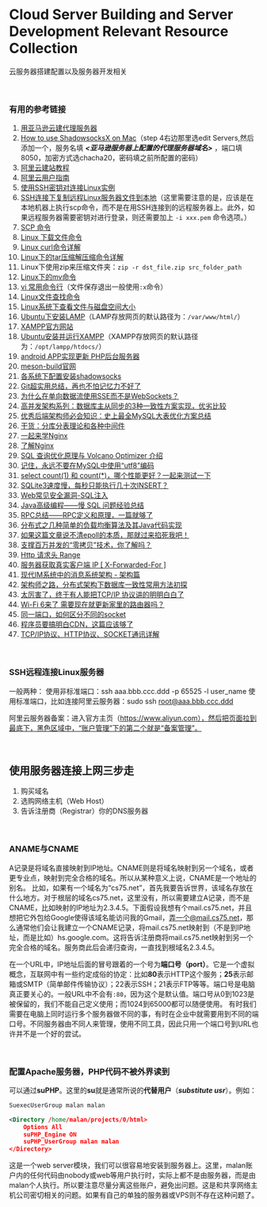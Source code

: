 # Cloud Server Building and Server Development Relevant Resource Collection
云服务器搭建配置以及服务器开发相关

<br />

### 有用的参考链接

1. [用亚马逊云建代理服务器](https://www.cnblogs.com/vamei/p/5302707.html)
1. [How to use ShadowsocksX on Mac](https://www.sednax.com/faq-0.php)（step 4右边那里选edit Servers,然后添加一个，服务名填 ***<亚马逊服务器上配置的代理服务器域名>*** ，端口填8050，加密方式选chacha20，密码填之前所配置的密码）
1. [阿里云建站教程](https://help.aliyun.com/document_detail/57160.html?spm=a2c4g.11186623.6.826.1fb27aeehHNuFX)
1. [阿里云用户指南](https://help.aliyun.com/document_detail/25429.html?spm=a2c4g.11186623.6.623.51332529mpuPtf)
1. [使用SSH密钥对连接Linux实例](https://help.aliyun.com/document_detail/51798.html)
1. [SSH连接下复制远程Linux服务器文件到本地](https://www.cnblogs.com/zhuangliu/p/7610530.html)（这里需要注意的是，应该是在本地机器上执行scp命令，而不是在用SSH连接到的远程服务器上。此外，如果远程服务器需要密钥对进行登录，则还需要加上 `-i xxx.pem` 命令选项。）
1. [SCP 命令](https://www.cnblogs.com/hitwtx/archive/2011/11/16/2251254.html)
1. [Linux 下载文件命令](https://blog.csdn.net/hitabc141592/article/details/7561239)
1. [Linux curl命令详解](https://www.cnblogs.com/duhuo/p/5695256.html)
1. [Linux下的tar压缩解压缩命令详解](https://www.cnblogs.com/qq78292959/archive/2011/07/06/2099427.html)
1. Linux下使用zip来压缩文件夹：`zip -r dst_file.zip src_folder_path`
1. [Linux下的mv命令](https://www.cnblogs.com/peida/archive/2012/10/27/2743022.html)
1. [vi 常用命令行](https://www.cnblogs.com/sunormoon/archive/2012/02/10/2345326.html)（文件保存退出一般使用`:x`命令）
1. [Linux文件查找命令](https://blog.csdn.net/qq_27517377/article/details/78870293)
1. [Linux系统下查看文件与磁盘空间大小](https://www.cnblogs.com/adolfmc/archive/2013/02/16/2913801.html)
1. [Ubuntu下安装LAMP](https://help.ubuntu.com/community/ApacheMySQLPHP)（LAMP存放网页的默认路径为：`/var/www/html/`）
1. [XAMPP官方网站](https://www.apachefriends.org/index.html)
1. [Ubuntu安装并运行XAMPP](http://wiki.ubuntu.com.cn/Xampp)（XAMPP存放网页的默认路径为：`/opt/lampp/htdocs/`）
1. [android APP实现更新 PHP后台服务器](http://www.bieryun.com/2558.html)
1. [meson-build官网](http://mesonbuild.com)
1. [各系统下配置安装shadowsocks](https://www.linode.com/docs/networking/vpn/create-a-socks5-proxy-server-with-shadowsocks-on-ubuntu-and-centos7/)
1. [Git超实用总结，再也不怕记忆力不好了](https://www.toutiao.com/i6617306717652779523)
1. [为什么在单向数据流使用SSE而不是WebSockets？](https://www.toutiao.com/i6632815166536811011)
1. [高并发架构系列：数据库主从同步的3种一致性方案实现，优劣比较](https://www.toutiao.com/i6628095284394066435)
1. [优秀后端架构师必会知识：史上最全MySQL大表优化方案总结](http://www.52im.net/thread-2157-1-1.html)
1. [干货：分库分表理论和各种中间件](https://www.toutiao.com/i6669166118688522759)
1. [一起来学Nginx](https://www.toutiao.com/i6576169624675549703)
1. [了解Nginx](https://www.toutiao.com/a6648408415490032131)
1. [SQL 查询优化原理与 Volcano Optimizer 介绍](https://www.toutiao.com/a6637639566792589832)
1. [记住，永远不要在MySQL中使用“utf8”编码](https://www.toutiao.com/i6571196568651694596)
1. [select count(1) 和 count(*)，哪个性能更好？一起来测试一下](https://www.toutiao.com/a6723051447987995144)
1. [SQLite3速度慢，每秒只能执行几十次INSERT？](https://www.toutiao.com/a6731130448530899463)
1. [Web常见安全漏洞-SQL注入](https://www.toutiao.com/a6642850219375460868)
1. [Java高级编程——慢 SQL 问题经验总结](https://www.toutiao.com/i6563960299454464526)
1. [RPC总结——RPC定义和原理，一篇就够了](https://www.toutiao.com/a6638560261215093255)
1. [分布式之几种简单的负载均衡算法及其Java代码实现](https://www.toutiao.com/a6657468476216574477)
1. [如果这篇文章说不清epoll的本质，那就过来掐死我吧！](https://www.toutiao.com/a6683264188661367309)
1. [支撑百万并发的“零拷贝”技术，你了解吗？](https://www.toutiao.com/a6740157590468035085/)
1. [Http 请求头 Range](https://www.cnblogs.com/1995hxt/p/5692050.html)
1. [服务器获取真实客户端 IP \[ X-Forwarded-For \]](https://blog.csdn.net/weixin_42075590/article/details/80723529)
1. [现代IM系统中的消息系统架构 - 架构篇](https://www.toutiao.com/a6680340703756681739)
1. [架构师之路，分布式架构下数据库一致性常用方法初探](https://www.toutiao.com/a6686234404995465736/)
1. [太厉害了，终于有人能把TCP/IP 协议讲的明明白白了](https://www.toutiao.com/a6703063991427531267)
1. [Wi-Fi 6来了 需要现在就更新家里的路由器吗？](https://www.toutiao.com/i6702807269836325384)
1. [同一端口，如何区分不同的socket](https://www.toutiao.com/i6710950746893844999)
1. [程序员要搞明白CDN，这篇应该够了](https://www.toutiao.com/a6715180241142153735)
1. [TCP/IP协议、HTTP协议、SOCKET通讯详解](https://www.toutiao.com/a6723084045455983107)

<br />

### SSH远程连接Linux服务器

一般两种：
使用非标准端口：ssh aaa.bbb.ccc.ddd -p 65525 -l user_name
使用标准端口，比如连接阿里云服务器：sudo ssh root@aaa.bbb.ccc.ddd

阿里云服务器备案：进入官方主页（https://www.aliyun.com），然后把页面拉到最底下，黑色区域中，“账户管理”下的第二个就是“备案管理”。

<br />

## 使用服务器连接上网三步走

1. 购买域名
2. 选购网络主机（Web Host）
3. 告诉注册商（Registrar）你的DNS服务器

<br />

### ANAME与CNAME

A记录是将域名直接映射到IP地址。CNAME则是将域名映射到另一个域名，或者更专业点，映射到完全合格的域名。所以从某种意义上说，CNAME是一个地址的别名。
比如，如果有一个域名为“cs75.net”，首先我要告诉世界，该域名存放在什么地方。对于根层的域名cs75.net，这里没有，所以需要建立A记录，而不是CNAME，比如映射的IP地址为2.3.4.5。下面假设我想有个mail.cs75.net，并且想把它外包给Google使得该域名能访问我的Gmail，弄一个@mail.cs75.net，那么通常他们会让我建立一个CNAME记录，将mail.cs75.net映射到（不是到IP地址，而是比如）hs.google.com。这将告诉注册商将mail.cs75.net映射到另一个完全合格的域名。服务商此后会递归查询，一直找到根域名2.3.4.5。

在一个URL中，IP地址后面的冒号跟着的一个号为**端口号（port）**。它是一个虚拟概念，互联网中有一些约定成俗的协定：比如**80**表示HTTP这个服务；**25**表示邮箱或SMTP（简单邮件传输协议）；22表示SSH；21表示FTP等等。端口号是电脑真正要关心的。一般URL中不会有`:80`，因为这个是默认值。端口号从0到1023是被保留的，我们不能自己定义使用；而1024到65000都可以随便使用。
有时我们需要在电脑上同时运行多个服务器做不同的事，有时在企业中就需要用到不同的端口号。不同服务器由不同人来管理，使用不同工具，因此只用一个端口号到URL也许并不是一个好的尝试。

<br />

### 配置Apache服务器，PHP代码不被外界读到

可以通过**suPHP**。这里的**su**就是通常所说的**代替用户**（***substitute usr***）。例如：
```xml
SuexecUserGroup malan malan

<Directory /home/malan/projects/0/html>
    Options All
    suPHP_Engine ON
    suPHP_UserGroup malan malan
</Directory>
```

这是一个web server模块，我们可以很容易地安装到服务器上。这里，malan账户内的任何代码由nobody或web等用户执行时，实际上都不是由服务器，而是由malan个人执行。所以要注意尽量分离这些账户，避免出问题。这是和共享网络主机公司密切相关的问题。如果有自己的单独的服务器或VPS则不存在这种问题了。

